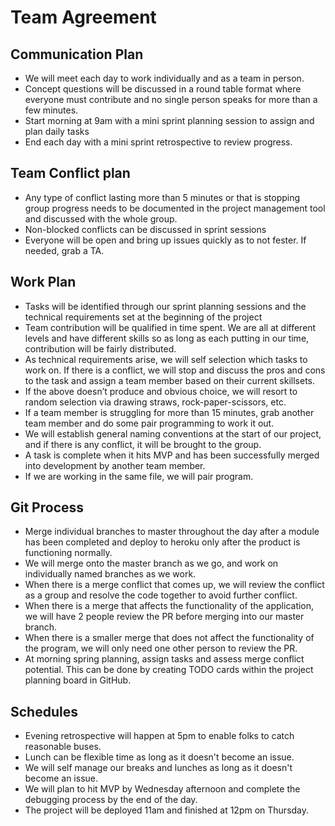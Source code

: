 # Team Agreement

## Communication Plan
* We will meet each day to work individually and as a team in person.
* Concept questions will be discussed in a round table format where everyone must contribute and no single person speaks for more than a few minutes.
* Start morning at 9am with a mini sprint planning session to assign and plan daily tasks
* End each day with a mini sprint retrospective to review progress.

## Team Conflict plan
* Any type of conflict lasting more than 5 minutes or that is stopping group progress needs to be documented in the project management tool and discussed with the whole group. 
* Non-blocked conflicts can be discussed in sprint sessions
* Everyone will be open and bring up issues quickly as to not fester. If needed, grab a TA.

## Work Plan
* Tasks will be identified through our sprint planning sessions and the technical requirements set at the beginning of the project
* Team contribution will be qualified in time spent. We are all at different levels and have different skills so as long as each putting in our time, contribution will be fairly distributed.
* As technical requirements arise, we will self selection which tasks to work on. If there is a conflict, we will stop and discuss the pros and cons to the task and assign a team member based on their current skillsets.
* If the above doesn’t produce and obvious choice, we will resort to random selection via drawing straws, rock-paper-scissors, etc.
* If a team member is struggling for more than 15 minutes, grab another team member and do some pair programming to work it out.
* We will establish general naming conventions at the start of our project, and if there is any conflict, it will be brought to the group.
* A task is complete when it hits MVP and has been successfully merged into development by another team member.
* If we are working in the same file, we will pair program.

## Git Process
* Merge individual branches to master throughout the day after a module has been completed and deploy to heroku only after the product is functioning normally.
* We will merge onto the master branch as we go, and work on individually named branches as we work.
* When there is a merge conflict that comes up, we will review the conflict as a group and resolve the code together to avoid further conflict.
* When there is a merge that affects the functionality of the application, we will have 2 people review the PR before merging into our master branch.
* When there is a smaller merge that does not affect the functionality of the program, we will only need one other person to review the PR.
* At morning spring planning, assign tasks and assess merge conflict potential. This can be done by creating TODO cards within the project planning board in GitHub.

## Schedules
* Evening retrospective will happen at 5pm to enable folks to catch reasonable buses.
* Lunch can be flexible time as long as it doesn't become an issue.
* We will self manage our breaks and lunches as long as it doesn't become an issue.
* We will plan to hit MVP by Wednesday afternoon and complete the debugging process by the end of the day.
* The project will be deployed 11am and finished at 12pm on Thursday.
